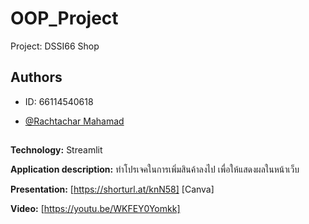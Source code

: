 
# OOP_Project

Project: DSSI66 Shop

## Authors

- ID: 66114540618

- [@Rachtachar Mahamad](https://github.com/rachtachar)

##
**Technology:** Streamlit

**Application description:** ทำโปรเจคในการเพิ่มสินค้าลงไป เพื่อให้แสดงผลในหน้าเว็บ

**Presentation:** [https://shorturl.at/knN58] [Canva] 

**Video:** [https://youtu.be/WKFEY0Yomkk]
##
